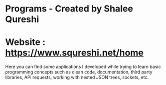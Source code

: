 # Programs - Created by Shalee Qureshi 
# Website : https://www.squreshi.net/home

Here you can find some applications I developed while trying to learn basic programming concepts such as clean code, documentation, third party libraries, API requests, working with nested JSON trees, sockets, etc.
